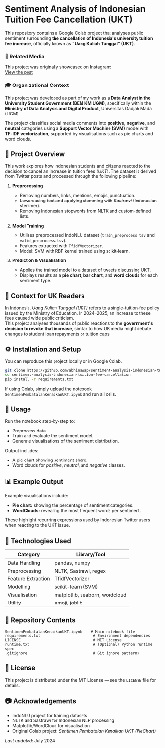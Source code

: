 # Sentiment Analysis of Indonesian Tuition Fee Cancellation (UKT)

This repository contains a Google Colab project that analyses public sentiment surrounding **the cancellation of Indonesia's university tuition fee increase**, officially known as **"Uang Kuliah Tunggal" (UKT)**.  

### 🎨 Related Media
This project was originally showcased on Instagram:  
[View the post](https://www.instagram.com/p/C9eJcqHvXuq/)

### 🎓 Organizational Context
This project was developed as part of my work as a **Data Analyst in the University Student Government (BEM KM UGM)**, specifically within the **Ministry of Data Analysis and Digital Product**, Universitas Gadjah Mada (UGM).

The project classifies social media comments into **positive**, **negative**, and **neutral** categories using a **Support Vector Machine (SVM)** model with **TF‑IDF vectorization**, supported by visualisations such as pie charts and word clouds.

## 📘 Project Overview

This work explores how Indonesian students and citizens reacted to the decision to cancel an increase in tuition fees (*UKT*). The dataset is derived from Twitter posts and processed through the following pipeline:

1. **Preprocessing**
   - Removing numbers, links, mentions, emojis, punctuation.
   - Lowercasing text and applying stemming with *Sastrawi* (Indonesian stemmer).
   - Removing Indonesian stopwords from NLTK and custom-defined lists.

2. **Model Training**
   - Utilises preprocessed IndoNLU dataset (`train_preprocess.tsv` and `valid_preprocess.tsv`).
   - Features extracted with `TfidfVectorizer`.
   - Model: SVM with RBF kernel trained using scikit‑learn.

3. **Prediction & Visualisation**
   - Applies the trained model to a dataset of tweets discussing UKT.
   - Displays results as a **pie chart**, **bar chart**, and **word clouds** for each sentiment type.

## 📄 Context for UK Readers

In Indonesia, *Uang Kuliah Tunggal (UKT)* refers to a single-tuition-fee policy issued by the Ministry of Education. In 2024–2025, an increase to these fees caused wide public criticism.  
This project analyses thousands of public reactions to the **government's decision to revoke that increase**, similar to how UK media might debate changes to student loan repayments or tuition caps.

## ⚙️ Installation and Setup

You can reproduce this project locally or in Google Colab.

```bash
git clone https://github.com/abhinawap/sentiment-analysis-indonesian-tuition-fee-cancellation.git
cd sentiment-analysis-indonesian-tuition-fee-cancellation
pip install -r requirements.txt
```

If using Colab, simply upload the notebook `SentimenPembatalanKenaikanUKT.ipynb` and run all cells.

## 🚀 Usage

Run the notebook step-by-step to:
- Preprocess data.
- Train and evaluate the sentiment model.
- Generate visualisations of the sentiment distribution.

Output includes:
- A pie chart showing sentiment share.
- Word clouds for *positive*, *neutral*, and *negative* classes.

## 📊 Example Output

Example visualisations include:
- **Pie chart:** showing the percentage of sentiment categories.
- **WordClouds:** revealing the most frequent words per sentiment.

These highlight recurring expressions used by Indonesian Twitter users when reacting to the UKT issue.

## 🧩 Technologies Used

| Category | Library/Tool |
|-----------|---------------|
| Data Handling | pandas, numpy |
| Preprocessing | NLTK, Sastrawi, regex |
| Feature Extraction | TfidfVectorizer |
| Modelling | scikit-learn (SVM) |
| Visualisation | matplotlib, seaborn, wordcloud |
| Utility | emoji, joblib |

## 📁 Repository Contents

```
SentimenPembatalanKenaikanUKT.ipynb    # Main notebook file
requirements.txt                        # Environment dependencies
LICENSE                                 # MIT License
runtime.txt                             # (Optional) Python runtime spec
.gitignore                              # Git ignore patterns
```

## 🪪 License

This project is distributed under the MIT License — see the `LICENSE` file for details.

## 📷 Acknowledgements

- IndoNLU project for training datasets  
- NLTK and Sastrawi for Indonesian NLP processing  
- Matplotlib/WordCloud for visualisation  
- Original Colab project: *Sentimen Pembatalan Kenaikan UKT (PieChart)*  

*Last updated:* July 2024
